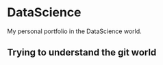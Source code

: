 # DataScience
My personal portfolio in the DataScience world.
## Trying to understand the git world
